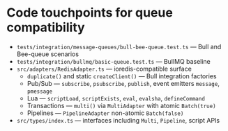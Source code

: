 # Code touchpoints for queue compatibility

- `tests/integration/message-queues/bull-bee-queue.test.ts` — Bull and Bee-queue scenarios
- `tests/integration/bullmq/basic-queue.test.ts` — BullMQ baseline
- `src/adapters/RedisAdapter.ts` — ioredis-compatible surface
  - `duplicate()` and static `createClient()` — Bull integration factories
  - Pub/Sub — `subscribe`, `psubscribe`, `publish`, event emitters `message`, `pmessage`
  - Lua — `scriptLoad`, `scriptExists`, `eval`, `evalsha`, `defineCommand`
  - Transactions — `multi()` via `MultiAdapter` with atomic `Batch(true)`
  - Pipelines — `PipelineAdapter` non-atomic `Batch(false)`
- `src/types/index.ts` — interfaces including `Multi`, `Pipeline`, script APIs

